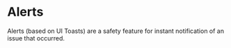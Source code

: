 # Alerts

Alerts (based on UI Toasts) are a safety feature for instant notification of an issue that occurred.

[//]: # (TODO)